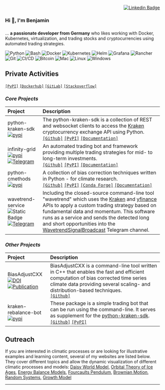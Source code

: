 <div align=right>

[![Linkedin Badge](https://img.shields.io/badge/-LinkedIn-blue?style=flat-square&logo=Linkedin&logoColor=white&link=https://www.linkedin.com/in/benjamin-thomas-schwertfeger/)](https://www.linkedin.com/in/benjamin-thomas-schwertfeger/)

<!-- [![Hits](https://hits.seeyoufarm.com/api/count/incr/badge.svg?url=https%3A%2F%2Fwww.linkedin.com%2Fin%2Fbenjamin-thomas-schwertfeger%2F&count_bg=%23000000&title_bg=%23555555&icon=&icon_color=%23E7E7E7&title=views&edge_flat=false)](https://hits.seeyoufarm.com) -->

</div>

### Hi 👋, I'm Benjamin

<h3 align="center"></h3>

… **a passionate developer from Germany** who likes working with Docker,
Kubernetes, virtualization, and trading stocks and cryptocurrencies using
automated trading strategies.

<!-- ## Languages and Tools -->

<!-- <p align="left">
  <a href="https://github.com/dsdanielpark">
    <img height="180em" src="https://github-readme-stats-eight-theta.vercel.app/api?username=btschwertfeger&show_icons=true&theme=nord&include_all_commits=true&count_private=true"/>
    <img height="180em" src="https://github-readme-stats-eight-theta.vercel.app/api/top-langs/?username=btschwertfeger&layout=compact&langs_count=8&theme=nord"/>
  </a>
</p> -->

![Python](https://img.shields.io/badge/-Python-black?style=flat-square&logo=Python)
![Bash](https://img.shields.io/badge/-Bash-black?style=flat-square&logo=gnu-bash&logoColor=green)
![Docker](https://img.shields.io/badge/-Docker-black?style=flat-square&logo=Docker)
![Kubernetes](https://img.shields.io/badge/-Kubernetes-black?style=flat-square&logo=Kubernetes)
![Helm](https://img.shields.io/badge/-Helm-black?style=flat-square&logo=helm)
![Grafana](https://img.shields.io/badge/-Grafana-black?style=flat-square&logo=Grafana)
![Rancher](https://img.shields.io/badge/-Rancher-black?style=flat-square&logo=Rancher)
![Git](https://img.shields.io/badge/-Git-black?style=flat-square&logo=git)
![CI/CD](https://img.shields.io/badge/-CI/CD-black?style=flat-square&logo=githubactions) ![Bitcoin](https://img.shields.io/badge/-Bitcoin-black?style=flat-square&logo=Bitcoin)
![Mac](https://img.shields.io/badge/-Mac-black?style=flat-square&logo=apple)
![Linux](https://img.shields.io/badge/-Linux-black?style=flat-square&logo=linux)
![Windows](https://img.shields.io/badge/-Windows-black?style=flat-square&logo=windows)


## Private Activities

[`[PyPI]`](https://pypi.org/user/btschwertfeger/)
[`[Dockerhub]`](https://hub.docker.com/u/btschwertfeger)
[`[GitLab]`](https://codebase.helmholtz.cloud/benjamin.schwertfeger)
[`[Stackoverflow]`](https://stackoverflow.com/users/13618168/benjamin-t-schwertfeger)

### _Core Projects_

| Project                                                                                                                                   | Description                                                                                                                                                                                                                                                                                                                                                                                      |
| :---------------------------------------------------------------------------------------------------------------------------------------- | :----------------------------------------------------------------------------------------------------------------------------------------------------------------------------------------------------------------------------------------------------------------------------------------------------------------------------------------------------------------------------------------------- |
| python-kraken-sdk <br> [![pypi](https://img.shields.io/badge/pypi-python--kraken--sdk-blue)](https://pypi.org/project/python-kraken-sdk/) | The python-kraken-sdk is a collection of REST and websocket clients to access the <a href="https://kraken.com" target="_blank">Kraken</a> cryptocurrency exchange API using Python.<br> [`[Github]`](https://github.com/btschwertfeger/python-kraken-sdk) [`[PyPI]`](https://pypi.org/project/python-kraken-sdk/) [`[Documentation]`](https://python-kraken-sdk.readthedocs.io/en/stable/)                                                                                                                                        |
| infinity-grid <br> [![pypi](https://img.shields.io/badge/pypi-infinity--grid-blue)](https://pypi.org/project/infinity-grid/)[![Telegram](https://img.shields.io/badge/Join_our_community-Telegram-blue?logo=telegram&logoColor=whiteg)](https://t.me/mx_infinity_grid) | An automated trading bot and framework providing multiple trading strategies for mid- to long-term investments.<br> [`[Github]`](https://github.com/btschwertfeger/infinity-grid) [`[PyPI]`](https://pypi.org/project/infinity-grid/) [`[Documentation]`](https://infinity-grid.readthedocs.io/en/stable/)                                                                                                                                        |
| python-cmethods <br> [![pypi](https://img.shields.io/badge/pypi-python--cmethods-blue)](https://pypi.org/project/python-cmethods/)        | A collection of bias correction techniques written in Python - for climate research. <br>[`[Github]`](https://github.com/btschwertfeger/python-cmethods) [`[PyPI]`](https://pypi.org/project/python-cmethods/) [`[Conda Forge]`](https://anaconda.org/conda-forge/python_cmethods) [`[Documentation]`](https://python-cmethods.readthedocs.io/en/stable/)                                                                                                                                                                                                                                         |
| wavetrend-service <br>![Static Badge](https://img.shields.io/badge/project-a?label=private&labelColor=black&color=orange)           [![Telegram](https://img.shields.io/badge/Join_our_community-Telegram-blue?logo=telegram&logoColor=whiteg)](https://t.me/WavetrendSignalBroadcast)      | Including the closed-source command-line tool "wavetrend" which uses the [Kraken](https://kraken.com) and [yfinance](https://github.com/ranaroussi/yfinance) APIs to apply a custom trading strategy based on fundamental data and momentum. This software runs as a service and sends the detected long and short opportunities into the [WavetrendSignalBroadcast](https://t.me/WavetrendSignalBroadcast) Telegram channel. |

### _Other Projects_

| Project                                                                                                                                                                                                                                                                     | Description                                                                                                                                                                                                                                                                  |
| :-------------------------------------------------------------------------------------------------------------------------------------------------------------------------------------------------------------------------------------------------------------------------- | :--------------------------------------------------------------------------------------------------------------------------------------------------------------------------------------------------------------------------------------------------------------------------- |
| BiasAdjustCXX <br> [![DOI](https://zenodo.org/badge/495881923.svg)](https://zenodo.org/badge/latestdoi/495881923) <br> [![Publication](https://img.shields.io/badge/Publication-doi.org%2F10.1016%2Fj.softx.2023.101379-blue)](https://doi.org/10.1016/j.softx.2023.101379) | BiasAdjustCXX is a command-line tool written in C++ that enables the fast and efficient computation of bias corrected time series climate data providing several scaling- and distribution-based techniques. <br>[`[Github]`](https://github.com/btschwertfeger/BiasAdjustCXX) |
| kraken-rebalance-bot <br> [![pypi](https://img.shields.io/badge/pypi-kraken--rebalance--bot-blue)](https://pypi.org/project/kraken-rebalance-bot/)                                                                                                                          | These package is a simple trading bot that can be run using the command-line. It serves as supplement for the [python-kraken-sdk](https://pypi.org/project/python-kraken-sdk/). <br> [`[Github]`](https://github.com/btschwertfeger/kraken-rebalance-bot) [`[PyPI]`](https://pypi.org/project/kraken-rebalance-bot/)                     |

## Outreach

If you are interested in climatic processes or are looking for illustrative examples and learning content, several of my websites are listed below. They cover different topics and allow the dynamic visualization of different climatic processes and models:
<a href="https://www.awi.de/fileadmin/user_upload/AWI/Forschung/Klimawissenschaft/Dynamik_des_Palaeoklimas/DaisyWorld/index.html" target='_blank'>Daisy World Model</a>,
<a href="https://www.awi.de/fileadmin/user_upload/AWI/Forschung/Klimawissenschaft/Dynamik_des_Palaeoklimas/OrbitalTheoryOfIceAges/index.html" target='_blank'>Orbital Theory of Ice Ages</a>,
<a href="https://www.awi.de/fileadmin/user_upload/AWI/Forschung/Klimawissenschaft/Dynamik_des_Palaeoklimas/EnergyBalanceModels/index.html" target='_blank'>Energy Balance Models</a>,
<a href="https://github.com/btschwertfeger/Foucaults-Pendulum-Website" target='_blank'>Fourcaults Pendulum</a>,
<a href="https://www.awi.de/fileadmin/user_upload/AWI/Forschung/Klimawissenschaft/Dynamik_des_Palaeoklimas/BrownianMotion/index.html" target='_blank'>Brownian Motion</a>,
<a href="https://www.awi.de/fileadmin/user_upload/AWI/Forschung/Klimawissenschaft/Dynamik_des_Palaeoklimas/RandomSystems/index.html" target='_blank'>Random Systems</a>,
<a href="https://b-schwertfeger.de/projects/awi-work/GrowthModel" target='_blank'>Growth Model</a>

<!-- ---

<div align="center" style="display: flex; align-items: center; justify-content:center; mind-width:300px;">
  <a href="https://github.com/anuraghazra/github-readme-stats"><img src="https://github-readme-stats.vercel.app/api?username=btschwertfeger&show_icons=true&theme=gotham" alt="btschwertfeger" title="GitHub-Stats" style="max-height: 100%; width: auto;" /></a>
</div> -->

---


